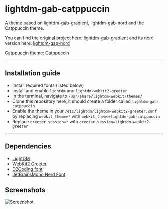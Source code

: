 # lightdm-gab-catppuccin

A theme based on lightdm-gab-gradient, lightdm-gab-nord and the Catppuccin theme.

You can find the original project here: [lightdm-gab-gradient](https://github.com/GabrielTenma/lightdm-gab-gradient) and its nord version here: [lightdm-gab-nord](https://github.com/AlphaNecron/lightdm-gab-nord)

Catppuccin theme: [Catppuccin](https://github.com/catppuccin/catppuccin)
***

## Installation guide

* Install required fonts (listed below)
* Install and enable `lightdm` and `lightdm-webkit2-greeter`
* In the terminal, navigate to `/usr/share/lightdm-webkit/themes/`
* Clone this repository here, it should create a folder called `lightdm-gab-catppuccin`
* Enable the theme in your `/etc/lightdm/lightdm-webkit2-greeter.conf` by replacing `webkit_theme=*` with `webkit_theme=lightdm-gab-catppuccin`
* Replace `greeter-session=*` with `greeter-session=lightdm-webkit2-greeter`

***

## Dependencies

* [LightDM](https://www.archlinux.org/packages/extra/x86_64/lightdm/)
* [WebKit2 Greeter](https://www.archlinux.org/packages/community/x86_64/lightdm-webkit2-greeter/)
* [D2Coding font](https://github.com/naver/d2codingfont)
* [JetBrainsMono Nerd Font](https://github.com/ryanoasis/nerd-fonts/tree/master/patched-fonts/JetBrainsMono)

## Screenshots

![Screenshot](https://imgur.com/YW10UAk)
